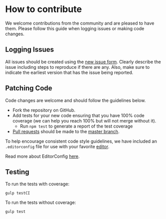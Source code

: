 # How to contribute
We welcome contributions from the community and are pleased to have them.  Please follow this guide when logging issues or making code changes.

## Logging Issues
All issues should be created using the [new issue form](https://github.com/Lob/Lob-node/issues/new).  Clearly describe the issue including steps to reproduce if there are any.  Also, make sure to indicate the earliest version that has the issue being reported.

## Patching Code
Code changes are welcome and should follow the guidelines below.

* Fork the repository on GitHub.
* Add tests for your new code ensuring that you have 100% code coverage (we can help you reach 100% but will not merge without it).
    * Run `npm test` to generate a report of the test coverage
* [Pull requests](https://help.github.com/articles/about-pull-requests/) should be made to the [master branch](https://github.com/lob/lob-node/tree/master).

To help encourage consistent code style guidelines, we have included an `.editorconfig` file for use with your favorite [editor](http://editorconfig.org/#download).

Read more about EditorConfig [here](http://editorconfig.org/).

## Testing

To run the tests with coverage:

    gulp testCI

To run the tests without coverage:

    gulp test
